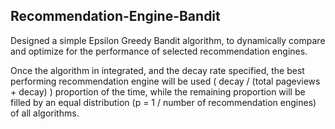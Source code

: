 ## Recommendation-Engine-Bandit

Designed a simple Epsilon Greedy Bandit algorithm, to dynamically compare and optimize for the performance of selected recommendation engines.

Once the algorithm in integrated, and the decay rate specified, the best performing recommendation engine will be used ( decay / (total pageviews + decay) ) proportion of the time, while the remaining proportion will be filled by an equal distribution (p = 1 / number of recommendation engines) of all algorithms.
